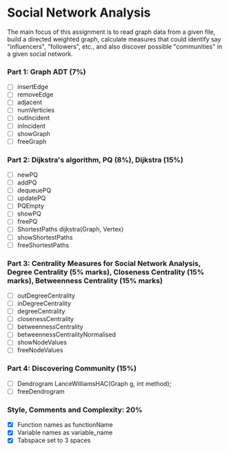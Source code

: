 # Social Network Analysis
The main focus of this assignment is to read graph data from a given file, build a directed weighted graph, calculate measures that could identify say "influencers", "followers", etc., and also discover possible "communities" in a given social network.

### Part 1: Graph ADT (7%)
- [ ] insertEdge
- [ ] removeEdge
- [ ] adjacent
- [ ] numVerticies
- [ ] outIncident
- [ ] inIncident
- [ ] showGraph
- [ ] freeGraph

### Part 2: Dijkstra's algorithm, PQ (8%), Dijkstra (15%)
- [ ] newPQ
- [ ] addPQ
- [ ] dequeuePQ
- [ ] updatePQ
- [ ] PQEmpty
- [ ] showPQ
- [ ] freePQ
- [ ] ShortestPaths dijkstra(Graph, Vertex)
- [ ] showShortestPaths
- [ ] freeShortestPaths

### Part 3: Centrality Measures for Social Network Analysis, Degree Centrality (5% marks), Closeness Centrality (15% marks), Betweenness Centrality (15% marks)
- [ ] outDegreeCentrality
- [ ] inDegreeCentrality
- [ ] degreeCentrality
- [ ] closenessCentrality
- [ ] betweennessCentrality
- [ ] betweennessCentralityNormalised
- [ ] showNodeValues
- [ ] freeNodeValues

### Part 4: Discovering Community (15%)
- [ ] Dendrogram LanceWilliamsHAC(Graph g, int method);
- [ ] freeDendrogram

### Style, Comments and Complexity: 20%
- [x] Function names as functionName
- [x] Variable names as variable_name
- [x] Tabspace set to 3 spaces
